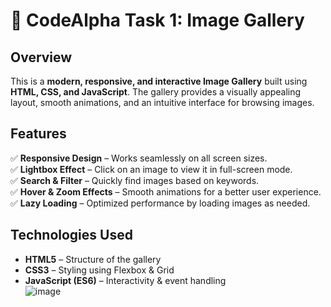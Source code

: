 # 📸 CodeAlpha Task 1: Image Gallery  

## Overview  
This is a **modern, responsive, and interactive Image Gallery** built using **HTML, CSS, and JavaScript**. The gallery provides a visually appealing layout, smooth animations, and an intuitive interface for browsing images.  

## Features  
✅ **Responsive Design** – Works seamlessly on all screen sizes.  
✅ **Lightbox Effect** – Click on an image to view it in full-screen mode.  
✅ **Search & Filter** – Quickly find images based on keywords.  
✅ **Hover & Zoom Effects** – Smooth animations for a better user experience.  
✅ **Lazy Loading** – Optimized performance by loading images as needed.  

##  Technologies Used  
- **HTML5** – Structure of the gallery  
- **CSS3** – Styling using Flexbox & Grid  
- **JavaScript (ES6)** – Interactivity & event handling   
![image](https://github.com/user-attachments/assets/2dad11af-4b5e-426c-84ee-68284dbbdbe4)
